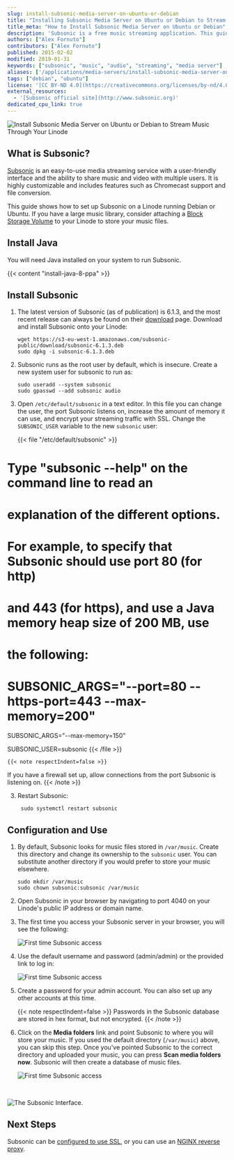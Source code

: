 ```yaml
---
slug: install-subsonic-media-server-on-ubuntu-or-debian
title: "Installing Subsonic Media Server on Ubuntu or Debian to Stream Music"
title_meta: "How to Install Subsonic Media Server on Ubuntu or Debian"
description: 'Subsonic is a free music streaming application. This guide shows how to install Subsonic media server on a Linode.'
authors: ["Alex Fornuto"]
contributors: ["Alex Fornuto"]
published: 2015-02-02
modified: 2019-01-31
keywords: ["subsonic", "music", "audio", "streaming", "media server"]
aliases: ['/applications/media-servers/install-subsonic-media-server-on-ubuntu-or-debian/','/applications/media-servers/subsonic/']
tags: ["debian", "ubuntu"]
license: '[CC BY-ND 4.0](https://creativecommons.org/licenses/by-nd/4.0)'
external_resources:
  - '[Subsonic official site](http://www.subsonic.org)'
dedicated_cpu_link: true
---
```


![Install Subsonic Media Server on Ubuntu or Debian to Stream Music Through Your Linode](Install_Subsonic_Media_Server_on_Ubuntu_or_Debian_smg.png "Install Subsonic Media Server on Ubuntu or Debian to Stream Music Through Your Linode")

## What is Subsonic?

[Subsonic](http://subsonic.org) is an easy-to-use media streaming service with a user-friendly interface and the ability to share music and video with multiple users. It is highly customizable and includes features such as Chromecast support and file conversion.

This guide shows how to set up Subsonic on a Linode running Debian or Ubuntu. If you have a large music library, consider attaching a [Block Storage Volume](/docs/products/storage/block-storage/) to your Linode to store your music files.

## Install Java

You will need Java installed on your system to run Subsonic.

{{< content "install-java-8-ppa" >}}

## Install Subsonic

1.  The latest version of Subsonic (as of publication) is 6.1.3, and the most recent release can always be found on their [download](http://www.subsonic.org/pages/download.jsp) page. Download and install Subsonic onto your Linode:

        wget https://s3-eu-west-1.amazonaws.com/subsonic-public/download/subsonic-6.1.3.deb
        sudo dpkg -i subsonic-6.1.3.deb

2.  Subsonic runs as the root user by default, which is insecure. Create a new system user for subsonic to run as:

        sudo useradd --system subsonic
        sudo gpasswd --add subsonic audio

3. Open `/etc/default/subsonic` in a text editor. In this file you can change the user, the port Subsonic listens on, increase the amount of memory it can use, and encrypt your streaming traffic with SSL. Change the `SUBSONIC_USER` variable to the new `subsonic` user:

    {{< file "/etc/default/subsonic" >}}
# Type "subsonic --help" on the command line to read an
# explanation of the different options.
#
# For example, to specify that Subsonic should use port 80 (for http)
# and 443 (for https), and use a Java memory heap size of 200 MB, use
# the following:
#
# SUBSONIC_ARGS="--port=80 --https-port=443 --max-memory=200"

SUBSONIC_ARGS="--max-memory=150"

SUBSONIC_USER=subsonic
{{< /file >}}

    {{< note respectIndent=false >}}
If you have a firewall set up, allow connections from the port Subsonic is listening on.
{{< /note >}}

3. Restart Subsonic:

        sudo systemctl restart subsonic

## Configuration and Use

1.  By default, Subsonic looks for music files stored in `/var/music`. Create this directory and change its ownership to the `subsonic` user. You can substitute another directory if you would prefer to store your music elsewhere.

        sudo mkdir /var/music
        sudo chown subsonic:subsonic /var/music

2.  Open Subsonic in your browser by navigating to port 4040 on your Linode's public IP address or domain name.

3.  The first time you access your Subsonic server in your browser, you will see the following:

    ![First time Subsonic access](subsonic-firstlogin.png)

4.  Use the default username and password (admin/admin) or the provided link to log in:

    ![First time Subsonic access](subsonic-gettingstarted.png)

5. Create a password for your admin account. You can also set up any other accounts at this time.

    {{< note respectIndent=false >}}
Passwords in the Subsonic database are stored in hex format, but not encrypted.
{{< /note >}}

6.  Click on the **Media folders** link and point Subsonic to where you will store your music. If you used the default directory (`/var/music`) above, you can skip this step. Once you've pointed Subsonic to the correct directory and uploaded your music, you can press **Scan media folders now**. Subsonic will then create a database of music files.

    ![First time Subsonic access](subsonic-foldersetup.png)

&nbsp;

![The Subsonic Interface.](subsonic-setup.png)

## Next Steps

Subsonic can be [configured to use SSL](http://www.subsonic.org/pages/getting-started.jsp), or you can use an [NGINX reverse proxy](/docs/guides/use-nginx-reverse-proxy/).
